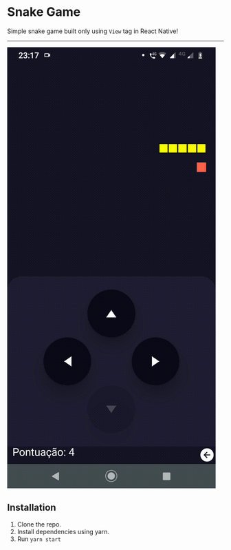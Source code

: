 # Snake Game
Simple snake game built only using `View` tag in React Native!

---

![Image of modern feed in action](./assets/gifGame.gif)

## Installation

1. Clone the repo.
2. Install dependencies using yarn.
3. Run `yarn start`
